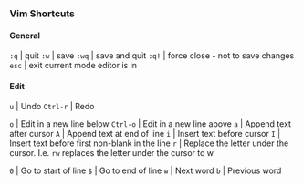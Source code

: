 ### Vim Shortcuts 

#### General
`:q`    | quit
`:w`    | save
`:wq`   | save and quit
`:q!`   | force close - not to save changes 
`esc`   | exit current mode editor is in

#### Edit
`u`         | Undo
`Ctrl-r`    | Redo

`o`         | Edit in a new line below
`Ctrl-o`    | Edit in a new line above
`a`         | Append text after cursor
`A`         | Append text at end of line
`i`         | Insert text before cursor
`I`         | Insert text before first non-blank in the line
`r`         | Replace the letter under the cursor. I.e. `rw` replaces the letter under the cursor to w

`0`         | Go to start of line
`$`         | Go to end of line 
`w`         | Next word
`b`         | Previous word
